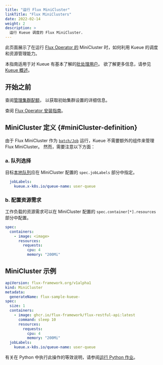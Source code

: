 ```yaml
---
title: "运行 Flux MiniCluster"
linkTitle: "Flux MiniClusters"
date: 2022-02-14
weight: 2
description: >
  运行 Kueue 调度的 Flux MiniCluster.
---
```


此页面展示了在运行 [Flux Operator 的](https://flux-framework.org/flux-operator/)
MiniCluster 时，如何利用 Kueue 的调度和资源管理能力。

本指南适用于对 Kueue 有基本了解的[批处理用户](/zh-CN/docs/tasks#batch-user)。
欲了解更多信息，请参见 [Kueue 概述](/zh-CN/docs/overview)。

## 开始之前

查阅[管理集群配额](/zh-CN/docs/tasks/manage/administer_cluster_quotas)，
以获取初始集群设置的详细信息。

查阅 [Flux Operator 安装指南](https://flux-framework.org/flux-operator/getting_started/user-guide.html#install)。

## MiniCluster 定义  {#miniCluster-definition}

由于 Flux MiniCluster 作为 [`batch/Job`](https://kubernetes.io/docs/concepts/workloads/controllers/job/)
运行，Kueue 不需要额外的组件来管理 Flux MiniCluster。
然而，需要注意以下方面：

### a. 队列选择

目标[本地队列](/zh-CN/docs/concepts/local_queue)应在 MiniCluster
配置的 `spec.jobLabels` 部分中指定。

```yaml
  jobLabels:
    kueue.x-k8s.io/queue-name: user-queue
```

### b. 配置资源需求

工作负载的资源需求可以在 MiniCluster 配置的 `spec.container[*].resources` 部分中配置。

```yaml
spec:
  containers:
    - image: <image>
      resources:
        requests:
          cpu: 4
          memory: "200Mi"
```

## MiniCluster 示例  

```yaml
apiVersion: flux-framework.org/v1alpha1
kind: MiniCluster
metadata:
  generateName: flux-sample-kueue-
spec:
  size: 1
  containers:
    - image: ghcr.io/flux-framework/flux-restful-api:latest
      command: sleep 10 
      resources:
        requests:
          cpu: 4
          memory: "200Mi"
  jobLabels:
    kueue.x-k8s.io/queue-name: user-queue
```

有关在 Python 中执行此操作的等效说明，请参阅[运行 Python 作业](/zh-CN/docs/tasks/run/python_jobs/#flux-operator-job)。
